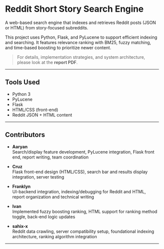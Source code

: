 # Reddit Short Story Search Engine

A  web-based search engine that indexes and retrieves Reddit posts (JSON or HTML) from story-focused subreddits.

This project uses Python, Flask, and PyLucene to support efficient indexing and searching. It features relevance ranking with BM25, fuzzy matching, and time-based boosting to prioritize newer content.

> For details, implementation strategies, and system architecture, please look at the **report PDF**.

---

## Tools Used

- Python 3
- PyLucene
- Flask
- HTML/CSS (front-end)
- Reddit JSON + HTML content

---

## Contributors

- **Aaryan**  
  Search/display feature development, PyLucene integration, Flask front end, report writing, team coordination

- **Cruz**  
  Flask front-end design (HTML/CSS), search bar and results display integration, server testing

- **Franklyn**  
  UI-backend integration, indexing/debugging for Reddit and HTML, report organization and technical writing

- **Ivan**  
  Implemented fuzzy boosting ranking, HTML support for ranking method toggle, back-end logic updates

- **sahix-x**  
  Reddit data crawling, server compatibility setup, foundational indexing architecture, ranking algorithm integration

---


